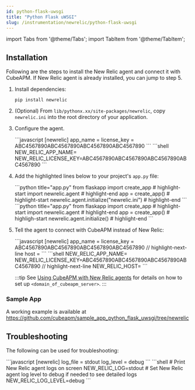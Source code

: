 ```yaml
---
id: python-flask-uwsgi
title: "Python Flask uWSGI"
slug: /instrumentation/newrelic/python-flask-uwsgi
---
```


import Tabs from '@theme/Tabs';
import TabItem from '@theme/TabItem';

## Installation

Following are the steps to install the New Relic agent and connect it with CubeAPM. If New Relic agent is already installed, you can jump to step 5.

1. Install dependencies:

   ```shell
   pip install newrelic
   ```

1. (Optional) From `lib/pythonx.xx/site-packages/newrelic`, copy `newrelic.ini` into the root directory of your application.

1. Configure the agent.

   <Tabs>
      <TabItem value="file" label="newrelic.ini">
         ```javascript
         [newrelic]
         app_name = <app_name>
         license_key = ABC4567890ABC4567890ABC4567890ABC4567890
         ```
      </TabItem>
      <TabItem value="env" label="Environment Variables">
         ```shell
         NEW_RELIC_APP_NAME=<app_name>
         NEW_RELIC_LICENSE_KEY=ABC4567890ABC4567890ABC4567890ABC4567890
         ```
      </TabItem>
   </Tabs>

1. Add the highlighted lines below to your project's `app.py` file:

   <Tabs>
      <TabItem value="file" label="newrelic.ini">
          ```python title="app.py"
          from flaskapp import create_app
          # highlight-start
          import newrelic.agent
          # highlight-end
          app = create_app()
          # highlight-start
          newrelic.agent.initialize("newrelic.ini")
          # highlight-end
          ```
      </TabItem>
      <TabItem value="env" label="Environment Variables">
          ```python title="app.py"
          from flaskapp import create_app
          # highlight-start
          import newrelic.agent
          # highlight-end
          app = create_app()
          # highligh-start
          newrelic.agent.initialize()
          # highlight-end
          ```
        </TabItem>
   </Tabs>

1. Tell the agent to connect with CubeAPM instead of New Relic:

    <Tabs>
      <TabItem value="file" label="newrelic.ini">
         ```javascript
        [newrelic]
        app_name = <app_name>
        license_key = ABC4567890ABC4567890ABC4567890ABC4567890
        // highlight-next-line
        host = <domain_of_cubeapm_server>
         ```
      </TabItem>
      <TabItem value="env" label="Environment Variables">
         ```shell
         NEW_RELIC_APP_NAME=<app_name>
         NEW_RELIC_LICENSE_KEY=ABC4567890ABC4567890ABC4567890ABC4567890
         // highlight-next-line
         NEW_RELIC_HOST=<domain_of_cubeapm_server>
         ```
      </TabItem>
   </Tabs>

   :::tip
   See [Using CubeAPM with New Relic agents](newrelic.md) for details on how to set up `<domain_of_cubeapm_server>`.
   :::

### Sample App

A working example is available at https://github.com/cubeapm/sample_app_python_flask_uwsgi/tree/newrelic

## Troubleshooting

The following can be used for troubleshooting:

<Tabs>
   <TabItem value="file" label="newrelic.ini">
      ```javascript
      [newrelic]
      log_file = stdout
      log_level = debug
      ```
   </TabItem>
   <TabItem value="env" label="Environment Variables">
      ```shell
      # Print New Relic agent logs on screen
      NEW_RELIC_LOG=stdout
      # Set New Relic agent log level to debug if needed to see detailed logs
      NEW_RELIC_LOG_LEVEL=debug
      ```
   </TabItem>
</Tabs>
